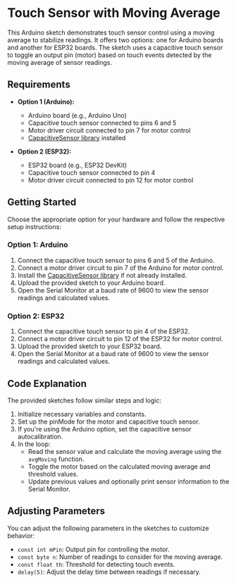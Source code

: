 # Touch Sensor with Moving Average

This Arduino sketch demonstrates touch sensor control using a moving average to stabilize readings. It offers two options: one for Arduino boards and another for ESP32 boards. The sketch uses a capacitive touch sensor to toggle an output pin (motor) based on touch events detected by the moving average of sensor readings.

## Requirements

- **Option 1 (Arduino):**
  - Arduino board (e.g., Arduino Uno)
  - Capacitive touch sensor connected to pins 6 and 5
  - Motor driver circuit connected to pin 7 for motor control
  - [CapacitiveSensor library](https://playground.arduino.cc/Main/CapacitiveSensor/) installed

- **Option 2 (ESP32):**
  - ESP32 board (e.g., ESP32 DevKit)
  - Capacitive touch sensor connected to pin 4
  - Motor driver circuit connected to pin 12 for motor control

## Getting Started

Choose the appropriate option for your hardware and follow the respective setup instructions:

### Option 1: Arduino

1. Connect the capacitive touch sensor to pins 6 and 5 of the Arduino.
2. Connect a motor driver circuit to pin 7 of the Arduino for motor control.
3. Install the [CapacitiveSensor library](https://playground.arduino.cc/Main/CapacitiveSensor/) if not already installed.
4. Upload the provided sketch to your Arduino board.
5. Open the Serial Monitor at a baud rate of 9600 to view the sensor readings and calculated values.

### Option 2: ESP32

1. Connect the capacitive touch sensor to pin 4 of the ESP32.
2. Connect a motor driver circuit to pin 12 of the ESP32 for motor control.
3. Upload the provided sketch to your ESP32 board.
4. Open the Serial Monitor at a baud rate of 9600 to view the sensor readings and calculated values.

## Code Explanation

The provided sketches follow similar steps and logic:

1. Initialize necessary variables and constants.
2. Set up the pinMode for the motor and capacitive touch sensor.
3. If you're using the Arduino option, set the capacitive sensor autocalibration.
4. In the loop:
   - Read the sensor value and calculate the moving average using the `avgMoving` function.
   - Toggle the motor based on the calculated moving average and threshold values.
   - Update previous values and optionally print sensor information to the Serial Monitor.

## Adjusting Parameters

You can adjust the following parameters in the sketches to customize behavior:

- `const int mPin`: Output pin for controlling the motor.
- `const byte n`: Number of readings to consider for the moving average.
- `const float th`: Threshold for detecting touch events.
- `delay(5)`: Adjust the delay time between readings if necessary.

